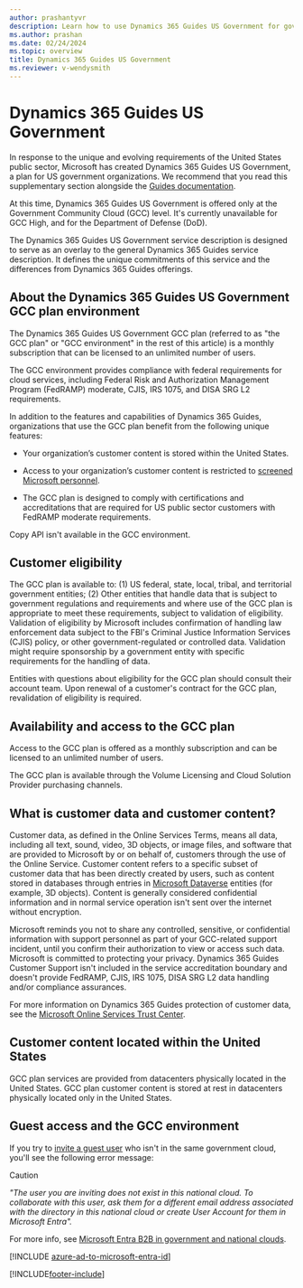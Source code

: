 ```yaml
---
author: prashantyvr
description: Learn how to use Dynamics 365 Guides US Government for government organizations.
ms.author: prashan
ms.date: 02/24/2024
ms.topic: overview
title: Dynamics 365 Guides US Government
ms.reviewer: v-wendysmith
---
```


# Dynamics 365 Guides US Government

In response to the unique and evolving requirements of the United States public sector, Microsoft has created Dynamics 365 Guides US Government, a plan for US government organizations. We recommend that you read this supplementary section alongside the [Guides documentation](./overview.md).

At this time, Dynamics 365 Guides US Government is offered only at the Government Community Cloud (GCC) level. It's currently unavailable for GCC High, and for the Department of Defense (DoD).  

The Dynamics 365 Guides US Government service description is designed to serve as an overlay to the general Dynamics 365 Guides service description. It defines the unique commitments of this service and the differences from Dynamics 365 Guides offerings.

## About the Dynamics 365 Guides US Government GCC plan environment

The Dynamics 365 Guides US Government GCC plan (referred to as "the GCC plan" or "GCC environment" in the rest of this article) is a monthly subscription that can be licensed to an unlimited number of users.

The GCC environment provides compliance with federal requirements for cloud services, including Federal Risk and Authorization Management Program (FedRAMP) moderate, CJIS, IRS 1075, and DISA SRG L2 requirements.

In addition to the features and capabilities of Dynamics 365 Guides, organizations that use the GCC plan benefit from the following unique features:

- Your organization’s customer content is stored within the United States.

- Access to your organization’s customer content is restricted to [screened Microsoft personnel](/power-platform/admin/microsoft-dynamics-365-government#restricted-data-access-by-administrators).

- The GCC plan is designed to comply with certifications and accreditations that are required for US public sector customers with FedRAMP moderate requirements.

Copy API isn't available in the GCC environment.

## Customer eligibility

The GCC plan is available to: (1) US federal, state, local, tribal, and territorial government entities; (2) Other entities that handle data that is subject to government regulations and requirements and where use of the GCC plan is appropriate to meet these requirements, subject to validation of eligibility. Validation of eligibility by Microsoft includes confirmation of handling law enforcement data subject to the FBI's Criminal Justice Information Services (CJIS) policy, or other government-regulated or controlled data. Validation might require sponsorship by a government entity with specific requirements for the handling of data.

Entities with questions about eligibility for the GCC plan should consult their account team. Upon renewal of a customer's contract for the GCC plan, revalidation of eligibility is required.

## Availability and access to the GCC plan

Access to the GCC plan is offered as a monthly subscription and can be licensed to an unlimited number of users.

The GCC plan is available through the Volume Licensing and Cloud Solution Provider purchasing channels. 

## What is customer data and customer content?

Customer data, as defined in the Online Services Terms, means all data, including all text, sound, video, 3D objects, or image files, and software that are provided to Microsoft by or on behalf of, customers through the use of the Online Service. Customer content refers to a specific subset of customer data that has been directly created by users, such as content stored in databases through entries in [Microsoft Dataverse](/powerapps/maker/common-data-service/data-platform-intro) entities (for example, 3D objects). Content is generally considered confidential information and in normal service operation isn't sent over the internet without encryption.

Microsoft reminds you not to share any controlled, sensitive, or confidential information with support personnel as part of your GCC-related support incident, until you confirm their authorization to view or access such data. Microsoft is committed to protecting your privacy. Dynamics 365 Guides Customer Support isn't included in the service accreditation boundary and doesn't provide FedRAMP, CJIS, IRS 1075, DISA SRG L2 data handling and/or compliance assurances.

For more information on Dynamics 365 Guides protection of customer data, see the [Microsoft Online Services Trust Center](https://www.microsoft.com/en-us/trust-center/product-overview). 

## Customer content located within the United States

GCC plan services are provided from datacenters physically located in the United States. GCC plan customer content is stored at rest in datacenters physically located only in the United States.

## Guest access and the GCC environment

If you try to [invite a guest user](admin-add-guest-user.md) who isn't in the same government cloud, you'll see the following error message:

>[!CAUTION]
>_"The user you are inviting does not exist in this national cloud. To collaborate with this user, ask them for a different email address associated with the directory in this national cloud or create User Account for them in Microsoft Entra"._

For more info, see [⁠Microsoft Entra B2B in government and national clouds](/azure/active-directory/external-identities/b2b-government-national-clouds).

[!INCLUDE [azure-ad-to-microsoft-entra-id](../includes/azure-ad-to-microsoft-entra-id.md)]

[!INCLUDE[footer-include](../includes/footer-banner.md)]
